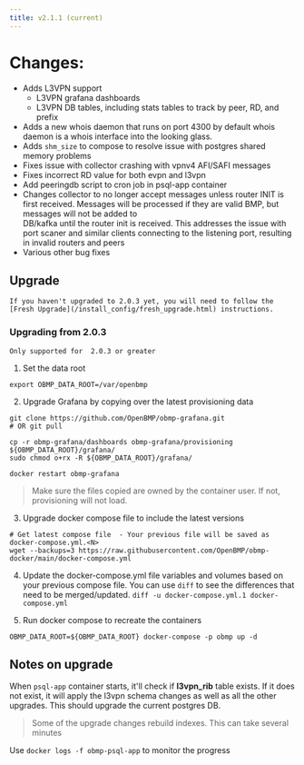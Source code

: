 ```yaml
---
title: v2.1.1 (current)
---
```


# Changes:

* Adds L3VPN support
  * L3VPN grafana dashboards
  * L3VPN DB tables, including stats tables to track by peer, RD, and prefix
* Adds a new whois daemon that runs on port 4300 by default
  whois daemon is a whois interface into the looking glass.
* Adds ```shm_size``` to compose to resolve issue with postgres shared memory problems
* Fixes issue with collector crashing with vpnv4 AFI/SAFI messages
* Fixes incorrect RD value for both evpn and l3vpn
* Add peeringdb script to cron job in psql-app container
* Changes collector to no longer accept messages unless router INIT is first received. 
  Messages will be processed if they are valid BMP, but messages will not be added to  
  DB/kafka until the router init is received.  This addresses the issue with port scaner 
  and similar clients connecting to the listening port, resulting in invalid routers and peers
* Various other bug fixes


## Upgrade

```danger
If you haven't upgraded to 2.0.3 yet, you will need to follow the 
[Fresh Upgrade](/install_config/fresh_upgrade.html) instructions.  
```

### Upgrading from 2.0.3
```warning
Only supported for  2.0.3 or greater
```

1. Set the data root
  ```
  export OBMP_DATA_ROOT=/var/openbmp
  ```

2. Upgrade Grafana by copying over the latest provisioning data

  ```
  git clone https://github.com/OpenBMP/obmp-grafana.git
  # OR git pull

  cp -r obmp-grafana/dashboards obmp-grafana/provisioning ${OBMP_DATA_ROOT}/grafana/
  sudo chmod o+rx -R ${OBMP_DATA_ROOT}/grafana/
   
  docker restart obmp-grafana
  ```

  > Make sure the files copied are owned by the container user. If not, provisioning will not load.

3. Upgrade docker compose file to include the latest versions

  ```
  # Get latest compose file  - Your previous file will be saved as docker-compose.yml.<N>
  wget --backups=3 https://raw.githubusercontent.com/OpenBMP/obmp-docker/main/docker-compose.yml  
  ```

4. Update the docker-compose.yml file variables and volumes based on your previous compose file.
   You can use ```diff``` to see the differences that need to be merged/updated.
   ```diff -u docker-compose.yml.1 docker-compose.yml```

5. Run docker compose to recreate the containers

  ```
  OBMP_DATA_ROOT=${OBMP_DATA_ROOT} docker-compose -p obmp up -d
  ```

## Notes on upgrade
When ```psql-app``` container starts, it'll check if **l3vpn_rib** table exists.  If it does not exist, it will apply
the l3vpn schema changes as well as all the other upgrades. This should upgrade the current postgres DB.

> Some of the upgrade changes rebuild indexes. This can take several minutes

Use ```docker logs -f obmp-psql-app``` to monitor the progress




